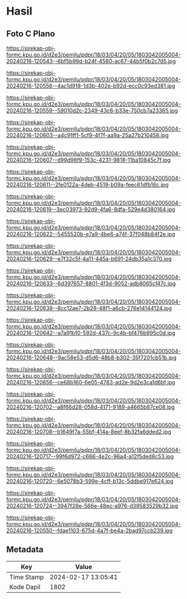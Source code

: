 # Hasil

## Foto C Plano

https://sirekap-obj-formc.kpu.go.id/d2e3/pemilu/pdpr/18/03/04/20/05/1803042005004-20240216-120543--6bf5b99d-b24f-4580-ac67-44b5f0b2c7d5.jpg

https://sirekap-obj-formc.kpu.go.id/d2e3/pemilu/pdpr/18/03/04/20/05/1803042005004-20240216-120556--4ac1d918-1d3b-402e-b92d-ecc0c93ed381.jpg

https://sirekap-obj-formc.kpu.go.id/d2e3/pemilu/pdpr/18/03/04/20/05/1803042005004-20240216-120559--59010d2c-2349-43c6-b33e-750cb7a23365.jpg

https://sirekap-obj-formc.kpu.go.id/d2e3/pemilu/pdpr/18/03/04/20/05/1803042005004-20240216-120603--a4c91ff1-5cf9-4f7f-aa9a-25a27b210456.jpg

https://sirekap-obj-formc.kpu.go.id/d2e3/pemilu/pdpr/18/03/04/20/05/1803042005004-20240216-120607--d99d98f9-153c-4231-9818-11ba10845c7f.jpg

https://sirekap-obj-formc.kpu.go.id/d2e3/pemilu/pdpr/18/03/04/20/05/1803042005004-20240216-120611--2fe0122a-4deb-4519-b09a-feec61dfb16c.jpg

https://sirekap-obj-formc.kpu.go.id/d2e3/pemilu/pdpr/18/03/04/20/05/1803042005004-20240216-120619--3ec03973-92d9-4fa6-8dfa-529e4d380164.jpg

https://sirekap-obj-formc.kpu.go.id/d2e3/pemilu/pdpr/18/03/04/20/05/1803042005004-20240216-120622--5455520b-e7a9-4be6-a74f-37f048b84f2e.jpg

https://sirekap-obj-formc.kpu.go.id/d2e3/pemilu/pdpr/18/03/04/20/05/1803042005004-20240216-120629--e7f32c5f-4a11-445a-b691-24db35a1c370.jpg

https://sirekap-obj-formc.kpu.go.id/d2e3/pemilu/pdpr/18/03/04/20/05/1803042005004-20240216-120633--6d397657-8801-4f3d-9052-adb8065cf47c.jpg

https://sirekap-obj-formc.kpu.go.id/d2e3/pemilu/pdpr/18/03/04/20/05/1803042005004-20240216-120638--8cc12ae7-2b28-48f1-a6cb-276e14144124.jpg

https://sirekap-obj-formc.kpu.go.id/d2e3/pemilu/pdpr/18/03/04/20/05/1803042005004-20240216-120642--a7a91b10-592d-437c-9c4b-bf476b995c0d.jpg

https://sirekap-obj-formc.kpu.go.id/d2e3/pemilu/pdpr/18/03/04/20/05/1803042005004-20240216-120648--9ac58e53-d5d6-48b8-b302-35f7201cb51b.jpg

https://sirekap-obj-formc.kpu.go.id/d2e3/pemilu/pdpr/18/03/04/20/05/1803042005004-20240216-120656--ce68b160-6e05-4783-ad2e-9d2e3ca1d6bf.jpg

https://sirekap-obj-formc.kpu.go.id/d2e3/pemilu/pdpr/18/03/04/20/05/1803042005004-20240216-120702--a8f66d28-058d-4171-9189-a4665b87ce08.jpg

https://sirekap-obj-formc.kpu.go.id/d2e3/pemilu/pdpr/18/03/04/20/05/1803042005004-20240216-120708--b1649f7a-55bf-414a-8eef-8b32fa6dded2.jpg

https://sirekap-obj-formc.kpu.go.id/d2e3/pemilu/pdpr/18/03/04/20/05/1803042005004-20240216-120717--99f6d972-c666-4e2c-96a4-a12f5ded8c53.jpg

https://sirekap-obj-formc.kpu.go.id/d2e3/pemilu/pdpr/18/03/04/20/05/1803042005004-20240216-120720--6e5078b3-599e-4cff-b13c-5ddbe917e624.jpg

https://sirekap-obj-formc.kpu.go.id/d2e3/pemilu/pdpr/18/03/04/20/05/1803042005004-20240216-120724--3947f28e-566e-48ec-a976-d39583529b32.jpg

https://sirekap-obj-formc.kpu.go.id/d2e3/pemilu/pdpr/18/03/04/20/05/1803042005004-20240216-120550--fdae1103-675d-4a7f-be4a-2bad97ccb239.jpg


## Metadata

| Key        | Value               |
| ---------- | ------------------- |
| Time Stamp | 2024-02-17 13:05:41 |
| Kode Dapil | 1802                |



